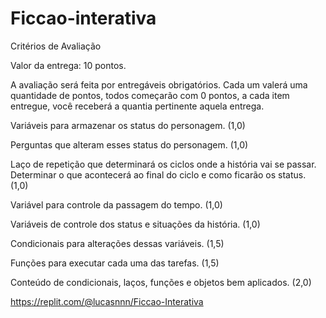# Ficcao-interativa

Critérios de Avaliação

Valor da entrega: 10 pontos.

A avaliação será feita por entregáveis obrigatórios. Cada um valerá uma quantidade de pontos, todos começarão com 0 pontos, a cada item entregue, você receberá a quantia pertinente aquela entrega.

Variáveis para armazenar os status do personagem. (1,0)

Perguntas que alteram esses status do personagem. (1,0)

Laço de repetição que determinará os ciclos onde a história vai se passar. Determinar o que acontecerá ao final do ciclo e como ficarão os status. (1,0)
 
 Variável para controle da passagem do tempo. (1,0)
 
 Variáveis de controle dos status e situações da história. (1,0)
 
Condicionais para alterações dessas variáveis. (1,5)

Funções para executar cada uma das tarefas. (1,5)

Conteúdo de condicionais, laços, funções e objetos bem aplicados. (2,0)

https://replit.com/@lucasnnn/Ficcao-Interativa
